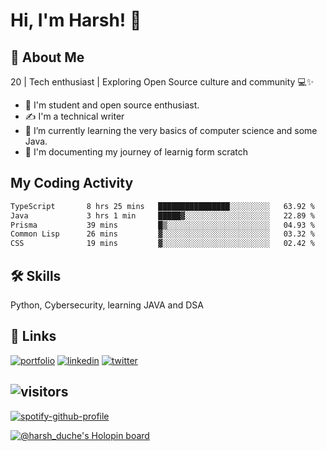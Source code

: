 # Hi, I'm Harsh! 👋


## 🚀 About Me

20 | Tech enthusiast | Exploring Open Source culture and community 💻✨
- 🔭 I'm student and open source enthusiast.
- ✍️ I'm a technical writer
- 🌱 I’m currently learning the very basics of computer science and some Java.
- 💬 I'm documenting my journey of learnig form scratch

## My Coding Activity

 <!--START_SECTION:waka-->

```txt
TypeScript       8 hrs 25 mins   ████████████████░░░░░░░░░   63.92 %
Java             3 hrs 1 min     █████▓░░░░░░░░░░░░░░░░░░░   22.89 %
Prisma           39 mins         █▒░░░░░░░░░░░░░░░░░░░░░░░   04.93 %
Common Lisp      26 mins         ▓░░░░░░░░░░░░░░░░░░░░░░░░   03.32 %
CSS              19 mins         ▓░░░░░░░░░░░░░░░░░░░░░░░░   02.42 %
```

<!--END_SECTION:waka-->

## 🛠 Skills
Python, Cybersecurity, learning JAVA and DSA 

## 🔗 Links
[![portfolio](https://img.shields.io/badge/my_portfolio-000?style=for-the-badge&logo=ko-fi&logoColor=white)](https://bio.link/harshduche/) [![linkedin](https://img.shields.io/badge/linkedin-0A66C2?style=for-the-badge&logo=linkedin&logoColor=white)](https://www.linkedin.com/in/harsh-duche/) [![twitter](https://img.shields.io/badge/twitter-1DA1F2?style=for-the-badge&logo=twitter&logoColor=white)](https://twitter.com/HarshDuche)

![visitors](https://visitor-badge.laobi.icu/badge?page_id=ducheharsh.ducheharsh)
--------------------------------
[![spotify-github-profile](https://spotify-github-profile.vercel.app/api/view?uid=31ymv4mh6t72bshikt7h5io7cxhm&cover_image=true&theme=novatorem&show_offline=false&bar_color=53b14f&bar_color_cover=true)](https://github.com/kittinan/spotify-github-profile)

[![@harsh_duche's Holopin board](https://holopin.me/harsh_duche)](https://holopin.io/@harsh_duche)
